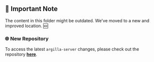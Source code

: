 
## 📣 Important Note
The content in this folder might be outdated. We've moved to a new and improved location. 🆕

### 🌐 New Repository
To access the latest `argilla-server` changes, please check out the repository **[here](https://github.com/argilla-io/argilla-server)**.


